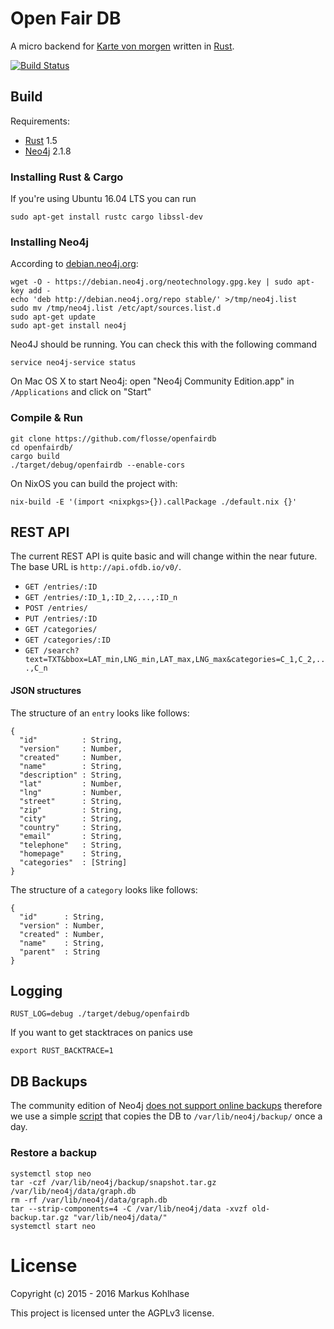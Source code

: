 # Open Fair DB

A micro backend for [Karte von morgen](https://github.com/flosse/kartevonmorgen/)
written in [Rust](http://rustlang.org/).

[![Build Status](https://travis-ci.org/flosse/openfairdb.svg?branch=master)](https://travis-ci.org/flosse/openfairdb)

## Build

Requirements:

- [Rust](http://rustlang.org/) 1.5
- [Neo4j](http://neo4j.com/) 2.1.8

### Installing Rust & Cargo

If you're using Ubuntu 16.04 LTS you can run

```
sudo apt-get install rustc cargo libssl-dev
```

### Installing Neo4j

According to [debian.neo4j.org](http://debian.neo4j.org/):

    wget -O - https://debian.neo4j.org/neotechnology.gpg.key | sudo apt-key add -
    echo 'deb http://debian.neo4j.org/repo stable/' >/tmp/neo4j.list
    sudo mv /tmp/neo4j.list /etc/apt/sources.list.d
    sudo apt-get update
    sudo apt-get install neo4j

Neo4J should be running. You can check this with the following command

    service neo4j-service status

On Mac OS X to start Neo4j:
open "Neo4j Community Edition.app" in `/Applications` and click on "Start"

### Compile & Run

```
git clone https://github.com/flosse/openfairdb
cd openfairdb/
cargo build
./target/debug/openfairdb --enable-cors
```

On NixOS you can build the project with:

```
nix-build -E '(import <nixpkgs>{}).callPackage ./default.nix {}'
```

## REST API

The current REST API is quite basic and will change within the near future.
The base URL is `http://api.ofdb.io/v0/`.

-  `GET /entries/:ID`
-  `GET /entries/:ID_1,:ID_2,...,:ID_n`
-  `POST /entries/`
-  `PUT /entries/:ID`
-  `GET /categories/`
-  `GET /categories/:ID`
-  `GET /search?text=TXT&bbox=LAT_min,LNG_min,LAT_max,LNG_max&categories=C_1,C_2,...,C_n`

#### JSON structures

The structure of an `entry` looks like follows:

```
{
  "id"          : String,
  "version"     : Number,
  "created"     : Number,
  "name"        : String,
  "description" : String,
  "lat"         : Number,
  "lng"         : Number,
  "street"      : String,
  "zip"         : String,
  "city"        : String,
  "country"     : String,
  "email"       : String,
  "telephone"   : String,
  "homepage"    : String,
  "categories"  : [String]
}
```

The structure of a `category` looks like follows:

```
{
  "id"      : String,
  "version" : Number,
  "created" : Number,
  "name"    : String,
  "parent"  : String
}
```

## Logging

    RUST_LOG=debug ./target/debug/openfairdb

If you want to get stacktraces on panics use

    export RUST_BACKTRACE=1

## DB Backups

The community edition of Neo4j
[does not support online backups](https://github.com/flosse/openfairdb/issues/10)
therefore we use a simple
[script](https://github.com/flosse/openfairdb/blob/master/scripts/backup.sh)
that copies the DB to `/var/lib/neo4j/backup/` once a day.

### Restore a backup

    systemctl stop neo
    tar -czf /var/lib/neo4j/backup/snapshot.tar.gz /var/lib/neo4j/data/graph.db
    rm -rf /var/lib/neo4j/data/graph.db
    tar --strip-components=4 -C /var/lib/neo4j/data -xvzf old-backup.tar.gz "var/lib/neo4j/data/"
    systemctl start neo

# License

Copyright (c) 2015 - 2016 Markus Kohlhase

This project is licensed unter the AGPLv3 license.
